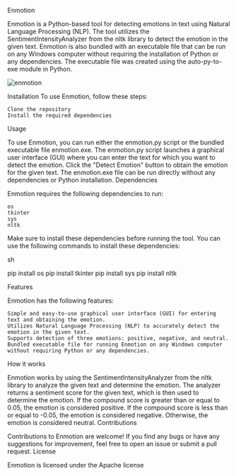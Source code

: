 Enmotion

Enmotion is a Python-based tool for detecting emotions in text using Natural Language Processing (NLP). The tool utilizes the SentimentIntensityAnalyzer from the nltk library to detect the emotion in the given text. Enmotion is also bundled with an executable file that can be run on any Windows computer without requiring the installation of Python or any dependencies. The executable file was created using the auto-py-to-exe module in Python.



![enmotion](https://github.com/danpizzy/enmotion/assets/53155066/ec3df8d8-3f3e-4786-9393-b6fbf17c7f9a)

Installation
To use Enmotion, follow these steps:

    Clone the repository
    Install the required dependencies

Usage

To use Enmotion, you can run either the enmotion.py script or the bundled executable file enmotion.exe. The enmotion.py script launches a graphical user interface (GUI) where you can enter the text for which you want to detect the emotion. Click the "Detect Emotion" button to obtain the emotion for the given text. The enmotion.exe file can be run directly without any dependencies or Python installation.
Dependencies

Enmotion requires the following dependencies to run:

    os
    tkinter
    sys
    nltk

Make sure to install these dependencies before running the tool. You can use the following commands to install these dependencies:

sh

pip install os
pip install tkinter
pip install sys
pip install nltk

Features

Enmotion has the following features:

    Simple and easy-to-use graphical user interface (GUI) for entering text and obtaining the emotion.
    Utilizes Natural Language Processing (NLP) to accurately detect the emotion in the given text.
    Supports detection of three emotions: positive, negative, and neutral.
    Bundled executable file for running Enmotion on any Windows computer without requiring Python or any dependencies.

How it works

Enmotion works by using the SentimentIntensityAnalyzer from the nltk library to analyze the given text and determine the emotion. The analyzer returns a sentiment score for the given text, which is then used to determine the emotion. If the compound score is greater than or equal to 0.05, the emotion is considered positive. If the compound score is less than or equal to -0.05, the emotion is considered negative. Otherwise, the emotion is considered neutral.
Contributions

Contributions to Enmotion are welcome! If you find any bugs or have any suggestions for improvement, feel free to open an issue or submit a pull request.
License

Enmotion is licensed under the Apache license
